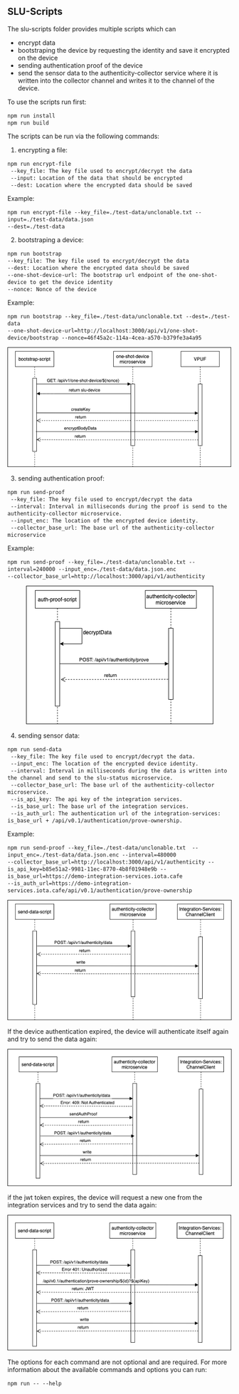 ## SLU-Scripts

The slu-scripts folder provides multiple scripts which can 
 + encrypt data
 + bootstraping the device by requesting the identity and save it encrypted on the device
 + sending authentication proof of the device
 + send the sensor data to the authenticity-collector service where it is written into the collector channel and writes it to the channel of the device.

To use the scripts run first:
```
npm run install
npm run build
```

The scripts can be run via the following commands:

1. encrypting a file:

```
npm run encrypt-file
 --key_file: The key file used to encrypt/decrypt the data 
 --input: Location of the data that should be encrypted
 --dest: Location where the encrypted data should be saved
```

Example:

```
npm run encrypt-file --key_file=./test-data/unclonable.txt --input=./test-data/data.json
--dest=./test-data
```

2. bootstraping a device:
 
 ```
npm run bootstrap
 --key_file: The key file used to encrypt/decrypt the data 
 --dest: Location where the encrypted data should be saved
 --one-shot-device-url: The bootstrap url endpoint of the one-shot-device to get the device identity
 --nonce: Nonce of the device
```

Example:
```
npm run bootstrap --key_file=./test-data/unclonable.txt --dest=./test-data 
--one-shot-device-url=http://localhost:3000/api/v1/one-shot-device/bootstrap --nonce=46f45a2c-114a-4cea-a570-b379fe3a4a95
```

<p align="center">
  <img src="https://github.com/iotaledger/cxc-slu-authenticity/blob/69-description-of-slu-scripts/slu-scripts/diagrams/sequence1.png" alt="bootstrap-script sequence diagram"/>
</p>

 
3. sending authentication proof:

```
npm run send-proof
 --key_file: The key file used to encrypt/decrypt the data 
 --interval: Interval in milliseconds during the proof is send to the authenticity-collector microservice. 
 --input_enc: The location of the encrypted device identity.
 --collector_base_url: The base url of the authenticity-collector microservice
 ```

 Example:
```
npm run send-proof --key_file=./test-data/unclonable.txt --interval=240000 --input_enc=./test-data/data.json.enc
--collector_base_url=http://localhost:3000/api/v1/authenticity 

```
 <p align="center">
  <img src="https://github.com/iotaledger/cxc-slu-authenticity/blob/69-description-of-slu-scripts/slu-scripts/diagrams/send-proof.png" alt="auth-proof-script sequence diagram"/>
</p>
 

4. sending sensor data:

```
npm run send-data
 --key_file: The key file used to encrypt/decrypt the data.
 --input_enc: The location of the encrypted device identity.
 --interval: Interval in milliseconds during the data is written into the channel and send to the slu-status microservice. 
 --collector_base_url: The base url of the authenticity-collector microservice.
 --is_api_key: The api key of the integration services.
 --is_base_url: The base url of the integration services.
 --is_auth_url: The authentication url of the integration-services: is_base_url + /api/v0.1/authentication/prove-ownership.
```

 Example:
```
npm run send-proof --key_file=./test-data/unclonable.txt  --input_enc=./test-data/data.json.enc --interval=480000
--collector_base_url=http://localhost:3000/api/v1/authenticity --is_api_key=b85e51a2-9981-11ec-8770-4b8f01948e9b --is_base_url=https://demo-integration-services.iota.cafe 
--is_auth_url=https://demo-integration-services.iota.cafe/api/v0.1/authentication/prove-ownership 
```
 <p align="center">
  <img src="https://github.com/iotaledger/cxc-slu-authenticity/blob/69-description-of-slu-scripts/slu-scripts/diagrams/send-data%20(3).png" alt="auth-proof-script sequence diagram"/>
</p>

If the device authentication expired, the device will authenticate itself again and try to send the data again:

 <p align="center">
  <img src="https://github.com/iotaledger/cxc-slu-authenticity/blob/69-description-of-slu-scripts/slu-scripts/diagrams/send-data-with-retry%20(2).png" alt="auth-proof-script sequence diagram"/>
</p>

if the jwt token expires, the device will request a new one from the integration services and try to send the data again:

 <p align="center">
  <img src="https://github.com/iotaledger/cxc-slu-authenticity/blob/69-description-of-slu-scripts/slu-scripts/diagrams/send-data-with-jwt-retry.png" alt="auth-proof-script sequence diagram"/>
</p>

The options for each command are not optional and are required.
For more information about the available commands and options you can run:

```
npm run -- --help
```





